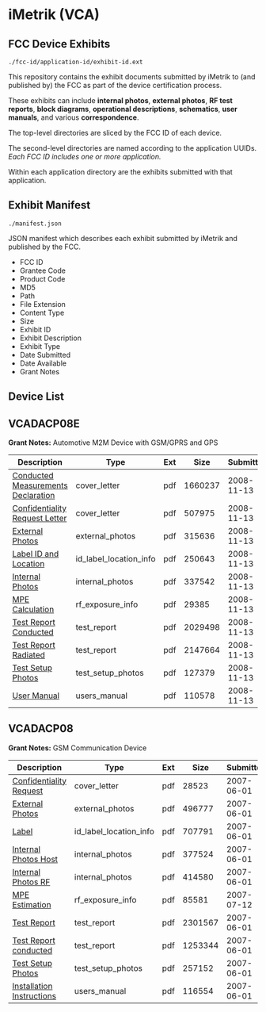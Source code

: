 # iMetrik (VCA)
## FCC Device Exhibits

```
./fcc-id/application-id/exhibit-id.ext
```

This repository contains the exhibit documents submitted by iMetrik to (and published by) the FCC as part of the device certification process.

These exhibits can include **internal photos**, **external photos**, **RF test reports**, **block diagrams**, **operational descriptions**, **schematics**, **user manuals**, and various **correspondence**.

The top-level directories are sliced by the FCC ID of each device.

The second-level directories are named according to the application UUIDs. *Each FCC ID includes one or more application.*

Within each application directory are the exhibits submitted with that application. 

## Exhibit Manifest

```
./manifest.json
```

JSON manifest which describes each exhibit submitted by iMetrik and published by the FCC.

- FCC ID
- Grantee Code
- Product Code
- MD5
- Path
- File Extension
- Content Type
- Size
- Exhibit ID
- Exhibit Description
- Exhibit Type
- Date Submitted
- Date Available
- Grant Notes

## Device List
## VCADACP08E
**Grant Notes:** Automotive M2M Device with GSM/GPRS and GPS

| Description | Type | Ext | Size | Submitted | Available |
| ----------- | ---- | --- | ---- | --------- | --------- |
| [Conducted Measurements Declaration](VCADACP08E/e582fd78c62d3b68b51fb72dc58d6628/1029873.pdf) | cover_letter | pdf | 1660237 | 2008-11-13 | 2008-11-13 |
| [Confidentiality Request Letter](VCADACP08E/e582fd78c62d3b68b51fb72dc58d6628/1029874.pdf) | cover_letter | pdf | 507975 | 2008-11-13 | 2008-11-13 |
| [External Photos](VCADACP08E/e582fd78c62d3b68b51fb72dc58d6628/1029875.pdf) | external_photos | pdf | 315636 | 2008-11-13 | 2008-11-13 |
| [Label ID and Location](VCADACP08E/e582fd78c62d3b68b51fb72dc58d6628/1029877.pdf) | id_label_location_info | pdf | 250643 | 2008-11-13 | 2008-11-13 |
| [Internal Photos](VCADACP08E/e582fd78c62d3b68b51fb72dc58d6628/1029876.pdf) | internal_photos | pdf | 337542 | 2008-11-13 | 2008-11-13 |
| [MPE Calculation](VCADACP08E/e582fd78c62d3b68b51fb72dc58d6628/1029878.pdf) | rf_exposure_info | pdf | 29385 | 2008-11-13 | 2008-11-13 |
| [Test Report Conducted](VCADACP08E/e582fd78c62d3b68b51fb72dc58d6628/1029883.pdf) | test_report | pdf | 2029498 | 2008-11-13 | 2008-11-13 |
| [Test Report Radiated](VCADACP08E/e582fd78c62d3b68b51fb72dc58d6628/1029884.pdf) | test_report | pdf | 2147664 | 2008-11-13 | 2008-11-13 |
| [Test Setup Photos](VCADACP08E/e582fd78c62d3b68b51fb72dc58d6628/1029885.pdf) | test_setup_photos | pdf | 127379 | 2008-11-13 | 2008-11-13 |
| [User Manual](VCADACP08E/e582fd78c62d3b68b51fb72dc58d6628/1029887.pdf) | users_manual | pdf | 110578 | 2008-11-13 | 2008-11-13 |
## VCADACP08
**Grant Notes:** GSM Communication Device

| Description | Type | Ext | Size | Submitted | Available |
| ----------- | ---- | --- | ---- | --------- | --------- |
| [Confidentiality Request](VCADACP08/f6e84cb510b2d47ec27798a4deecf3ab/798957.pdf) | cover_letter | pdf | 28523 | 2007-06-01 | 2007-06-01 |
| [External Photos](VCADACP08/f6e84cb510b2d47ec27798a4deecf3ab/798958.pdf) | external_photos | pdf | 496777 | 2007-06-01 | 2007-06-01 |
| [Label](VCADACP08/f6e84cb510b2d47ec27798a4deecf3ab/798962.pdf) | id_label_location_info | pdf | 707791 | 2007-06-01 | 2007-06-01 |
| [Internal Photos Host](VCADACP08/f6e84cb510b2d47ec27798a4deecf3ab/798960.pdf) | internal_photos | pdf | 377524 | 2007-06-01 | 2007-06-01 |
| [Internal Photos RF](VCADACP08/f6e84cb510b2d47ec27798a4deecf3ab/516545.pdf) | internal_photos | pdf | 414580 | 2007-06-01 | 2007-06-01 |
| [MPE Estimation](VCADACP08/f6e84cb510b2d47ec27798a4deecf3ab/814832.pdf) | rf_exposure_info | pdf | 85581 | 2007-07-12 | 2007-06-01 |
| [Test Report](VCADACP08/f6e84cb510b2d47ec27798a4deecf3ab/798954.pdf) | test_report | pdf | 2301567 | 2007-06-01 | 2007-06-01 |
| [Test Report conducted](VCADACP08/f6e84cb510b2d47ec27798a4deecf3ab/516551.pdf) | test_report | pdf | 1253344 | 2007-06-01 | 2007-06-01 |
| [Test Setup Photos](VCADACP08/f6e84cb510b2d47ec27798a4deecf3ab/798969.pdf) | test_setup_photos | pdf | 257152 | 2007-06-01 | 2007-06-01 |
| [Installation Instructions](VCADACP08/f6e84cb510b2d47ec27798a4deecf3ab/798959.pdf) | users_manual | pdf | 116554 | 2007-06-01 | 2007-06-01 |

